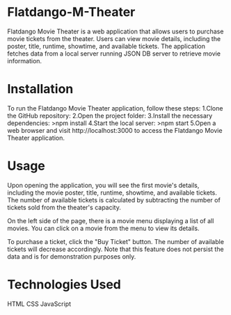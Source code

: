 # Flatdango-M-Theater
Flatdango Movie Theater is a web application that allows users to purchase movie tickets from the theater. Users can view movie details, including the poster, title, runtime, showtime, and available tickets. The application fetches data from a local server running JSON DB server to retrieve movie information.

# Installation 
To run the Flatdango Movie Theater application, follow these steps:
    1.Clone the GitHub repository:
    2.Open the project folder:
    3.Install the necessary dependencies:
        >npm install
    4.Start the local server:
        >npm start
    5.Open a web browser and visit http://localhost:3000 to access the Flatdango Movie Theater application.

# Usage
Upon opening the application, you will see the first movie's details, including the movie poster, title, runtime, showtime, and available tickets. The number of available tickets is calculated by subtracting the number of tickets sold from the theater's capacity.

On the left side of the page, there is a movie menu displaying a list of all movies. You can click on a movie from the menu to view its details.

To purchase a ticket, click the "Buy Ticket" button. The number of available tickets will decrease accordingly. Note that this feature does not persist the data and is for demonstration purposes only.

# Technologies Used
HTML
CSS
JavaScript

